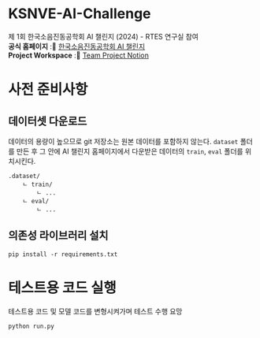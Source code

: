 # KSNVE-AI-Challenge
제 1회 한국소음진동공학회 AI 챌린지 (2024) - RTES 연구실 참여 <br>
**공식 홈페이지** :📒 [한국소음진동공학회 AI 챌린지](https://ksnve.notion.site/1-AI-2024-1101af726e694d60867d32fa0e6ab53e)<br>
**Project Workspace** :📒 [Team Project Notion](https://www.notion.so/skipper0527/AI-4bd41e7a934b4329960bb453665150ec?pvs=4)<br>

# 사전 준비사항

## 데이터셋 다운로드

데이터의 용량이 높으므로 git 저장소는 원본 데이터를 포함하지 않는다. `dataset` 폴더를 만든 후 그 안에 AI 챌린지 홈페이지에서 다운받은 데이터의 `train`, `eval` 폴더를 위치시킨다.

```
.dataset/
    ㄴ train/
        ㄴ ...
    ㄴ eval/
        ㄴ ...
```

## 의존성 라이브러리 설치

```
pip install -r requirements.txt
```

# 테스트용 코드 실행

테스트용 코드 및 모델 코드를 변형시켜가며 테스트 수행 요망

```
python run.py
```
